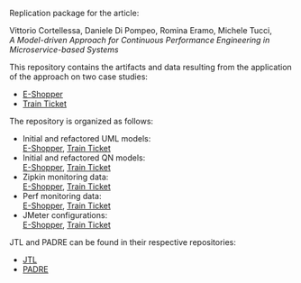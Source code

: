 Replication package for the article:

Vittorio Cortellessa, Daniele Di Pompeo, Romina Eramo, Michele Tucci,  
*A Model-driven Approach for Continuous Performance Engineering in Microservice-based Systems*

This repository contains the artifacts and data resulting from the application of the approach on two case studies:
- [E-Shopper](https://github.com/SEALABQualityGroup/E-Shopper)
- [Train Ticket](https://github.com/SEALABQualityGroup/train-ticket)

The repository is organized as follows:  
- Initial and refactored UML models:  
[E-Shopper](https://github.com/SEALABQualityGroup/mde_4_cpe_replication_package/tree/main/eshopper/umlmodel), [Train Ticket](https://github.com/SEALABQualityGroup/mde_4_cpe_replication_package/tree/main/trainticket/umlmodel)
- Initial and refactored QN models:  
[E-Shopper](https://github.com/SEALABQualityGroup/mde_4_cpe_replication_package/tree/main/eshopper/qnmodel), [Train Ticket](https://github.com/SEALABQualityGroup/mde_4_cpe_replication_package/tree/main/trainticket/qnmodel)
- Zipkin monitoring data:  
[E-Shopper](https://github.com/SEALABQualityGroup/mde_4_cpe_replication_package/tree/main/eshopper/monitoring/zipkin), [Train Ticket](https://github.com/SEALABQualityGroup/mde_4_cpe_replication_package/tree/main/trainticket/monitoring/zipkin)
- Perf monitoring data:  
[E-Shopper](https://github.com/SEALABQualityGroup/mde_4_cpe_replication_package/tree/main/eshopper/monitoring/perf), [Train Ticket](https://github.com/SEALABQualityGroup/mde_4_cpe_replication_package/tree/main/trainticket/monitoring/perf)
- JMeter configurations:  
[E-Shopper](https://github.com/SEALABQualityGroup/mde_4_cpe_replication_package/tree/main/eshopper/loadgenerator), [Train Ticket](https://github.com/SEALABQualityGroup/mde_4_cpe_replication_package/tree/main/trainticket/loadgenerator)

JTL and PADRE can be found in their respective repositories:  
- [JTL](https://github.com/MDEGroup/jtl-eclipse)
- [PADRE](https://github.com/SEALABQualityGroup/padre)
